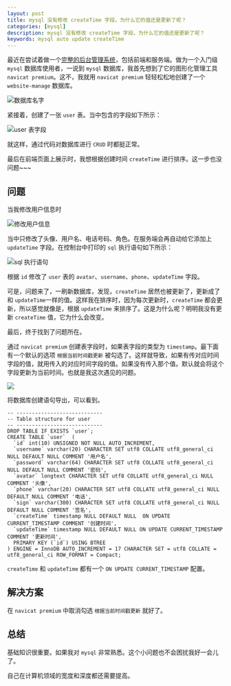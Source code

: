 ```yaml
---
layout: post
title: mysql 没有修改 createTime 字段，为什么它的值还是更新了呢？
categories: [mysql]
description: mysql 没有修改 createTime 字段，为什么它的值还是更新了呢？
keywords: mysql auto update createTime
---
```


最近在尝试着做一个[完整的后台管理系统](https://mp.weixin.qq.com/s/hs0-QTttgQDNX8yt1oyYbA)，包括前端和服务端。做为一个入门级 `mysql` 数据库使用者，一说到 `mysql` 数据库，我首先想到了它的图形化管理工具 `navicat premium`。这不，我就用 `navicat premium` 轻轻松松地创建了一个 `website-manage` 数据库。

![数据库名字](https://gitee.com/xiangming25/picture/raw/master/2021-10-13/1634121468120-image.png)

紧接着，创建了一张 `user` 表。当中包含的字段如下所示：

![user 表字段](https://gitee.com/xiangming25/picture/raw/master/2021-9-26/1632650192248-image.png)

就这样，通过代码对数据库进行 `CRUD` 时都挺正常。

最后在前端页面上展示时，我想根据创建时间 `createTime` 进行排序。这一步也没问题~~~

## 问题

当我修改用户信息时

![修改用户信息](https://gitee.com/xiangming25/picture/raw/master/2021-10-13/1634123604902-image.png)

当中只修改了头像、用户名、电话号码、角色。在服务端会再自动给它添加上 `updateTime` 字段。在控制台中打印的 `sql` 执行语句如下所示：

![sql 执行语句](https://gitee.com/xiangming25/picture/raw/master/2021-10-13/1634121937924-image.png)

根据 `id` 修改了 `user` 表的 `avatar`、`username`、`phone`、`updateTime` 字段。

可是，问题来了，一刷新数据库，发现，`createTime` 居然也被更新了，更新成了和 `updateTime`一样的值。这样我在排序时，因为每次更新时，`createTime` 都会更新，所以感觉就像是，根据 `updateTime` 来排序了。这是为什么呢？明明我没有更新 `createTime` 值，它为什么会改变。

最后，终于找到了问题所在。

通过 `navicat premium` 创建表字段时，如果表字段的类型为 `timestamp`。最下面有一个默认的选项 `根据当前时间戳更新` 被勾选了。这样就导致，如果有传对应时间字段的值，就用传入的对应时间字段的值。如果没有传入那个值。默认就会将这个字段更新为当前时间。也就是我这次遇见的问题。

![](https://gitee.com/xiangming25/picture/raw/master/2021-10-13/1634122367097-image.png)

将数据库创建语句导出，可以看到。

```
-- ----------------------------
-- Table structure for user
-- ----------------------------
DROP TABLE IF EXISTS `user`;
CREATE TABLE `user`  (
  `id` int(10) UNSIGNED NOT NULL AUTO_INCREMENT,
  `username` varchar(20) CHARACTER SET utf8 COLLATE utf8_general_ci NULL DEFAULT NULL COMMENT '用户名',
  `password` varchar(64) CHARACTER SET utf8 COLLATE utf8_general_ci NULL DEFAULT NULL COMMENT '密码',
  `avatar` longtext CHARACTER SET utf8 COLLATE utf8_general_ci NULL COMMENT '头像',
  `phone` varchar(20) CHARACTER SET utf8 COLLATE utf8_general_ci NULL DEFAULT NULL COMMENT '电话',
  `sign` varchar(300) CHARACTER SET utf8 COLLATE utf8_general_ci NULL DEFAULT NULL COMMENT '签名',
  `createTime` timestamp NULL DEFAULT NULL  ON UPDATE CURRENT_TIMESTAMP COMMENT '创建时间',
  `updateTime` timestamp NULL DEFAULT NULL ON UPDATE CURRENT_TIMESTAMP COMMENT '更新时间',
  PRIMARY KEY (`id`) USING BTREE
) ENGINE = InnoDB AUTO_INCREMENT = 17 CHARACTER SET = utf8 COLLATE = utf8_general_ci ROW_FORMAT = Compact;
```

`createTime` 和 `updateTime` 都有一个 `ON UPDATE CURRENT_TIMESTAMP` 配置。

## 解决方案

在 `navicat premium` 中取消勾选 `根据当前时间戳更新` 就好了。

## 总结

基础知识很重要。如果我对 `mysql` 非常熟悉。这个小问题也不会困扰我好一会儿了。

自己在计算机领域的宽度和深度都还需要提高。